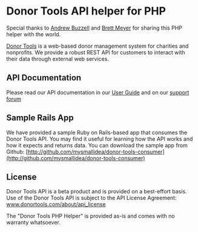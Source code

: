 Donor Tools API helper for PHP
===============================

Special thanks to [Andrew Buzzell](http://netgrowth.ca/) and [Brett Meyer](http://3riverdev.com/) for sharing this PHP helper with the world. 

[Donor Tools](http://www.donortools.com) is a web-based donor management system for charities and nonprofits. We provide a robust REST API for customers to interact with their data through external web services. 

API Documentation
-----------------
Please read our API documentation in our [User Guide](http://donortools.com/userguide/api) and on our [support forum](http://support.donortools.com/forums/47417/entries)

Sample Rails App
----------------
We have provided a sample Ruby on Rails-based app that consumes the Donor Tools API. You may find it useful for learning how the API works and how it expects and returns data. You can download the sample app from Github: [http://github.com/mysmallidea/donor-tools-consumer](http://github.com/mysmallidea/donor-tools-consumer)

License
-------
Donor Tools API is a beta product and is provided on a best-effort basis. Use of the Donor Tools API is subject to the API License Agreement: www.donortools.com/about/api_license

The "Donor Tools PHP Helper" is provided as-is and comes with no warranty whatsoever. 
